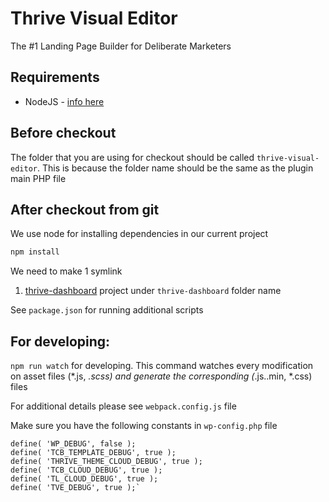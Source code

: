# Thrive Visual Editor

The #1 Landing Page Builder for Deliberate Marketers

## Requirements
* NodeJS - [info here](https://nodejs.org/)

## Before checkout
The folder that you are using for checkout should be called `thrive-visual-editor`. 
This is because the folder name should be the same as the plugin main PHP file 

## After checkout from git

We use node for installing dependencies in our current project
```bash
npm install
```

We need to make 1 symlink
1. [thrive-dashboard](https://github.com/ThriveThemes/thrive-dashboard) project under `thrive-dashboard` folder name


See `package.json` for running additional scripts

## For developing:
`npm run watch` for developing. This command watches every modification on asset files (*.js, *.scss) and generate the corresponding (*.js..min, *.css) files

For additional details please see `webpack.config.js` file

Make sure you have the following constants in `wp-config.php` file

```
define( 'WP_DEBUG', false );
define( 'TCB_TEMPLATE_DEBUG', true );
define( 'THRIVE_THEME_CLOUD_DEBUG', true );
define( 'TCB_CLOUD_DEBUG', true );
define( 'TL_CLOUD_DEBUG', true );
define( 'TVE_DEBUG', true );`
```
